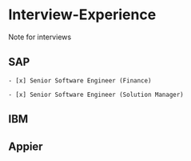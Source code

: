 # Interview-Experience
Note for interviews

## SAP
    - [x] Senior Software Engineer (Finance)
    
    - [x] Senior Software Engineer (Solution Manager)

## IBM

## Appier
